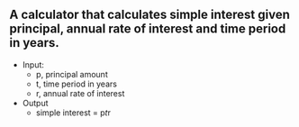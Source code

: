 ## A calculator that calculates simple interest given principal, annual rate of interest and time period in years.

- Input:
   - p, principal amount
   - t, time period in years
   - r, annual rate of interest
- Output
   - simple interest = p*t*r
